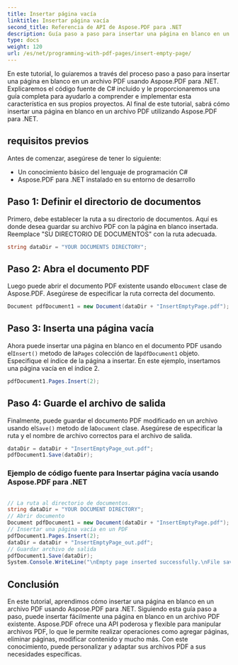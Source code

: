 ```yaml
---
title: Insertar página vacía
linktitle: Insertar página vacía
second_title: Referencia de API de Aspose.PDF para .NET
description: Guía paso a paso para insertar una página en blanco en un archivo PDF usando Aspose.PDF para .NET. Personalice sus archivos PDF con facilidad.
type: docs
weight: 120
url: /es/net/programming-with-pdf-pages/insert-empty-page/
---
```

En este tutorial, lo guiaremos a través del proceso paso a paso para insertar una página en blanco en un archivo PDF usando Aspose.PDF para .NET. Explicaremos el código fuente de C# incluido y le proporcionaremos una guía completa para ayudarlo a comprender e implementar esta característica en sus propios proyectos. Al final de este tutorial, sabrá cómo insertar una página en blanco en un archivo PDF utilizando Aspose.PDF para .NET.

## requisitos previos
Antes de comenzar, asegúrese de tener lo siguiente:

- Un conocimiento básico del lenguaje de programación C#
- Aspose.PDF para .NET instalado en su entorno de desarrollo

## Paso 1: Definir el directorio de documentos
Primero, debe establecer la ruta a su directorio de documentos. Aquí es donde desea guardar su archivo PDF con la página en blanco insertada. Reemplace "SU DIRECTORIO DE DOCUMENTOS" con la ruta adecuada.

```csharp
string dataDir = "YOUR DOCUMENTS DIRECTORY";
```

## Paso 2: Abra el documento PDF
 Luego puede abrir el documento PDF existente usando el`Document` clase de Aspose.PDF. Asegúrese de especificar la ruta correcta del documento.

```csharp
Document pdfDocument1 = new Document(dataDir + "InsertEmptyPage.pdf");
```

## Paso 3: Inserta una página vacía
 Ahora puede insertar una página en blanco en el documento PDF usando el`Insert()` metodo de la`Pages` colección de la`pdfDocument1` objeto. Especifique el índice de la página a insertar. En este ejemplo, insertamos una página vacía en el índice 2.

```csharp
pdfDocument1.Pages.Insert(2);
```

## Paso 4: Guarde el archivo de salida
 Finalmente, puede guardar el documento PDF modificado en un archivo usando el`Save()` metodo de la`Document` clase. Asegúrese de especificar la ruta y el nombre de archivo correctos para el archivo de salida.

```csharp
dataDir = dataDir + "InsertEmptyPage_out.pdf";
pdfDocument1.Save(dataDir);
```


### Ejemplo de código fuente para Insertar página vacía usando Aspose.PDF para .NET 

```csharp

// La ruta al directorio de documentos.
string dataDir = "YOUR DOCUMENT DIRECTORY";
// Abrir documento
Document pdfDocument1 = new Document(dataDir + "InsertEmptyPage.pdf");
// Insertar una página vacía en un PDF
pdfDocument1.Pages.Insert(2);
dataDir = dataDir + "InsertEmptyPage_out.pdf";
// Guardar archivo de salida
pdfDocument1.Save(dataDir);
System.Console.WriteLine("\nEmpty page inserted successfully.\nFile saved at " + dataDir);

```

## Conclusión
En este tutorial, aprendimos cómo insertar una página en blanco en un archivo PDF usando Aspose.PDF para .NET. Siguiendo esta guía paso a paso, puede insertar fácilmente una página en blanco en un archivo PDF existente. Aspose.PDF ofrece una API poderosa y flexible para manipular archivos PDF, lo que le permite realizar operaciones como agregar páginas, eliminar páginas, modificar contenido y mucho más. Con este conocimiento, puede personalizar y adaptar sus archivos PDF a sus necesidades específicas.